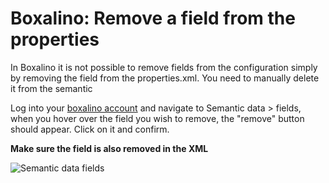 Boxalino: Remove a field from the properties
============================================

In Boxalino it is not possible to remove fields from the configuration simply by removing the field from the properties.xml.
You need to manually delete it from the semantic

Log into your [boxalino account](http://di1.bx-cloud.com/frontend/dbmind/en/dbmind/login) and navigate to 
Semantic data > fields, when you hover over the field you wish to remove, the "remove" button should appear. Click on it
and confirm.  
  
**Make sure the field is also removed in the XML**    

![Semantic data fields][1]  

[1]: https://ibrows.codebasehq.com/projects/ibrowsch/repositories/ibrowsboxalinobundle/raw/master/Resources/doc/img/remove_boxalino_field.png

   

